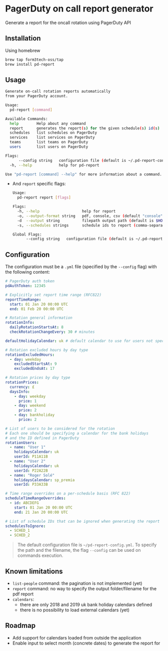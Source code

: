 # PagerDuty on call report generator

Generate a report for the oncall rotation using PagerDuty API

## Installation

Using homebrew

```bash
brew tap form3tech-oss/tap
brew install pd-report
```

## Usage

```bash
Generate on-call rotation reports automatically
from your PagerDuty account.

Usage:
  pd-report [command]

Available Commands:
  help        Help about any command
  report      generates the report(s) for the given schedule(s) id(s)
  schedules   list schedules on PagerDuty
  services    list services on PagerDuty
  teams       list teams on PagerDuty
  users       list users on PagerDuty

Flags:
      --config string   configuration file (default is ~/.pd-report-config.yml)
  -h, --help            help for pd-report

Use "pd-report [command] --help" for more information about a command.
```

- And `report` specific flags:

  ```bash
  Usage:
    pd-report report [flags]

  Flags:
    -h, --help                   help for report
    -o, --output-format string   pdf, console, csv (default "console")
    -d  --output string          filepath output path (default is $HOME)
    -s, --schedules strings      schedule ids to report (comma-separated with no spaces), or 'all' (default [all])

  Global Flags:
        --config string   configuration file (default is ~/.pd-report-config.yml)
  ```

## Configuration

The configuration must be a `.yml` file (specified by the `--config` flag) with the following content:

```yml
# PagerDuty auth token
pdAuthToken: 12345

# Explicitly set report time range (RFC822)
reportTimeRange:
  start: 01 Jan 20 00:00 UTC
  end: 01 Feb 20 00:00 UTC

# Rotation general information
rotationInfo:
  dailyRotationStartsAt: 8
  checkRotationChangeEvery: 30 # minutes

defaultHolidayCalendar: uk # default calendar to use for users not specified in config, allows you to only define users with different calendars

# Rotation excluded hours by day type
rotationExcludedHours:
  - day: weekday
    excludedStartsAt: 9
    excludedEndsAt: 17

# Rotation prices by day type
rotationPrices:
  currency: £
  daysInfo:
    - day: weekday
      price: 1
    - day: weekend
      price: 2
    - day: bankholiday
      price: 2

# List of users to be considered for the rotation
# Each one should be specifying a calendar for the bank holidays
# and the ID defined in PagerDuty
rotationUsers:
  - name: "User 1"
    holidaysCalendar: uk
    userId: P11A11B
  - name: "User 2"
    holidaysCalendar: uk
    userId: P22A22B
  - name: "Roger Solé"
    holidaysCalendar: sp_premia
    userId: P33A33B

# Time range overrides on a per-schedule basis (RFC 822)
scheduleTimeRangeOverrides:
  - id: ABCDEFG
    start: 01 Jan 20 00:00 UTC
    end: 21 Jan 20 00:00 UTC

# List of schedule IDs that can be ignored when generating the report
schedulesToIgnore:
  - SCHED_1
  - SCHED_2
```

> The default configuration file is `~/pd-report-config.yml`.
> To specify the path and the filename, the flag `--config` can be used on commands execution.


## Known limitations

- `list-people` command: the pagination is not implemented (yet)
- `report` command: no way to specify the output folder/filename for the pdf report
- `calendars`:
  - there are only 2018 and 2019 uk bank holiday calendars defined
  - there is no possibility to load external calendars (yet)


## Roadmap

- Add support for calendars loaded from outside the application
- Enable input to select month (concrete dates) to generate the report for
